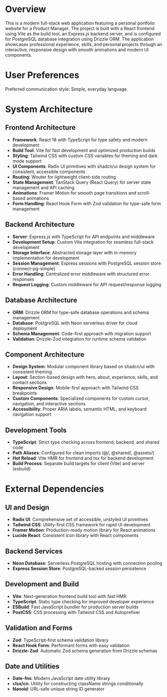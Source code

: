# Overview

This is a modern full-stack web application featuring a personal portfolio website for a Product Manager. The project is built with a React frontend using Vite as the build tool, an Express.js backend server, and is configured for PostgreSQL database integration using Drizzle ORM. The application showcases professional experience, skills, and personal projects through an interactive, responsive design with smooth animations and modern UI components.

# User Preferences

Preferred communication style: Simple, everyday language.

# System Architecture

## Frontend Architecture
- **Framework**: React 18 with TypeScript for type safety and modern development
- **Build Tool**: Vite for fast development and optimized production builds
- **Styling**: Tailwind CSS with custom CSS variables for theming and dark mode support
- **UI Components**: Radix UI primitives with shadcn/ui design system for consistent, accessible components
- **Routing**: Wouter for lightweight client-side routing
- **State Management**: TanStack Query (React Query) for server state management and API caching
- **Animations**: Framer Motion for smooth page transitions and scroll-based animations
- **Form Handling**: React Hook Form with Zod validation for type-safe form management

## Backend Architecture
- **Server**: Express.js with TypeScript for API endpoints and middleware
- **Development Setup**: Custom Vite integration for seamless full-stack development
- **Storage Interface**: Abstracted storage layer with in-memory implementation for development
- **Session Management**: Express sessions with PostgreSQL session store (connect-pg-simple)
- **Error Handling**: Centralized error middleware with structured error responses
- **Request Logging**: Custom middleware for API request/response logging

## Database Architecture
- **ORM**: Drizzle ORM for type-safe database operations and schema management
- **Database**: PostgreSQL with Neon serverless driver for cloud deployment
- **Schema Management**: Code-first approach with migration support
- **Validation**: Drizzle-Zod integration for runtime schema validation

## Component Architecture
- **Design System**: Modular component library based on shadcn/ui with consistent theming
- **Layout**: Section-based design with hero, about, experience, skills, and contact sections
- **Responsive Design**: Mobile-first approach with Tailwind CSS breakpoints
- **Custom Components**: Specialized components for custom cursor, navigation, and interactive sections
- **Accessibility**: Proper ARIA labels, semantic HTML, and keyboard navigation support

## Development Tools
- **TypeScript**: Strict type checking across frontend, backend, and shared code
- **Path Aliases**: Configured for clean imports (@/, @shared/, @assets/)
- **Hot Reload**: Vite HMR for frontend and tsx for backend development
- **Build Process**: Separate build targets for client (Vite) and server (esbuild)

# External Dependencies

## UI and Design
- **Radix UI**: Comprehensive set of accessible, unstyled UI primitives
- **Tailwind CSS**: Utility-first CSS framework for rapid UI development
- **Framer Motion**: Production-ready motion library for React animations
- **Lucide React**: Consistent icon library with React components

## Backend Services
- **Neon Database**: Serverless PostgreSQL hosting with connection pooling
- **Express Session Store**: PostgreSQL-backed session persistence

## Development and Build
- **Vite**: Next-generation frontend build tool with fast HMR
- **TypeScript**: Static type checking for improved developer experience
- **ESBuild**: Fast JavaScript bundler for production server builds
- **PostCSS**: CSS processing with Tailwind CSS and Autoprefixer

## Validation and Forms
- **Zod**: TypeScript-first schema validation library
- **React Hook Form**: Performant forms with easy validation
- **Drizzle-Zod**: Automatic Zod schema generation from Drizzle schemas

## Date and Utilities
- **Date-fns**: Modern JavaScript date utility library
- **clsx/cn**: Utility for constructing className strings conditionally
- **Nanoid**: URL-safe unique string ID generator
